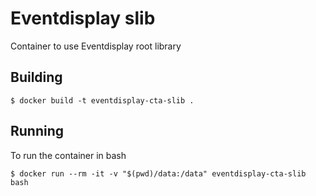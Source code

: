 # Eventdisplay slib

Container to use Eventdisplay root library

## Building

```
$ docker build -t eventdisplay-cta-slib .
```

## Running

To run the container in bash 

```
$ docker run --rm -it -v "$(pwd)/data:/data" eventdisplay-cta-slib bash
```
